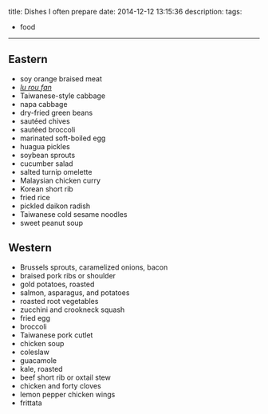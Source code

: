 title: Dishes I often prepare
date: 2014-12-12 13:15:36
description:
tags:
- food
---

## Eastern

- soy orange braised meat
- [*lu rou fan*](http://en.wikipedia.org/wiki/Minced_pork_rice)
- Taiwanese-style cabbage
- napa cabbage
- dry-fried green beans
- sautéed chives
- sautéed broccoli
- marinated soft-boiled egg
- huagua pickles
- soybean sprouts
- cucumber salad
- salted turnip omelette
- Malaysian chicken curry
- Korean short rib
- fried rice
- pickled daikon radish
- Taiwanese cold sesame noodles
- sweet peanut soup

## Western

- Brussels sprouts, caramelized onions, bacon
- braised pork ribs or shoulder
- gold potatoes, roasted
- salmon, asparagus, and potatoes
- roasted root vegetables
- zucchini and crookneck squash
- fried egg
- broccoli
- Taiwanese pork cutlet
- chicken soup
- coleslaw
- guacamole
- kale, roasted
- beef short rib or oxtail stew
- chicken and forty cloves
- lemon pepper chicken wings
- frittata
